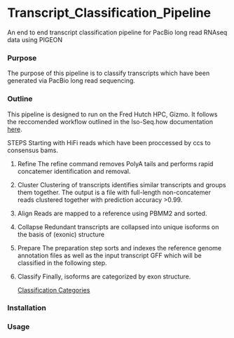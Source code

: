 # Transcript_Classification_Pipeline
An end to end transcript classification pipeline for PacBio long read RNAseq data using PIGEON

### Purpose
The purpose of this pipeline is to classify transcripts which have been generated via PacBio long read sequencing. 

### Outline 
This pipeline is designed to run on the Fred Hutch HPC, Gizmo. It follows the reccomended workflow outlined in the Iso-Seq.how documentation [here](https://isoseq.how/classification/pigeon.html).

STEPS
Starting with HiFi reads which have been proccessed by ccs to consensus bams. 

1. Refine
   The refine command removes PolyA tails and performs rapid concatemer identification and removal.

2. Cluster
   Clustering of transcripts identifies similar transcripts and groups them together. The output is a file with full-length non-concatemer reads clustered together with prediction accuracy >0.99.
   
3. Align
   Reads are mapped to a reference using PBMM2 and sorted. 
   
4. Collapse
   Redundant transcripts are collapsed into unique isoforms on the basis of (exonic) structure
   
5. Prepare
   The preparation step sorts and indexes the reference genome annotation files as well as the input transcript GFF which will be classified in the following step.
   
6. Classify
   Finally, isoforms are categorized by exon structure.

   [Classification Categories](https://isoseq.how/classification/categories) 

### Installation

### Usage

